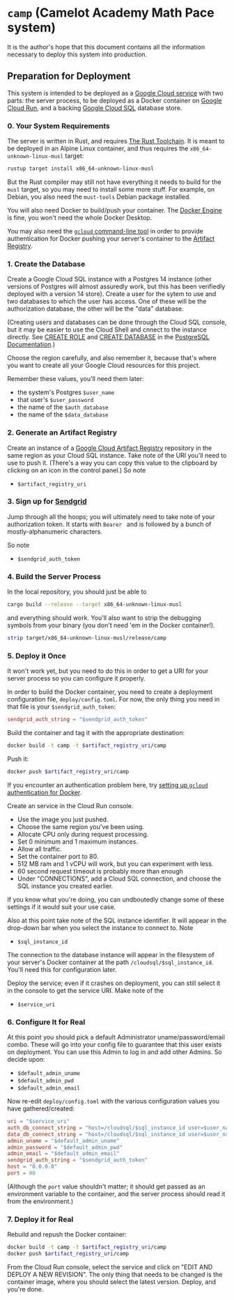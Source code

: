 # `camp` (Camelot Academy Math Pace system)

It is the author's hope that this document contains all the information
necessary to deploy this system into production.

## Preparation for Deployment

This system is intended to be deployed as a
[Google Cloud service](https://cloud.google.com/) with two parts:
the server process, to be deployed as a Docker container on
[Google Cloud Run](https://console.cloud.google.com/run), and a backing
[Google Cloud SQL](https://console.cloud.google.com/sql) database store.

### 0. Your System Requirements

The server is written in Rust, and requires
[The Rust Toolchain](https://www.rust-lang.org/tools/install). It is meant to
be deployed in an Alpine Linux container, and thus requires the
`x86_64-unknown-linux-musl` target:

```sh
rustup target install x86_64-unknown-linux-musl
```

But the Rust compiler may still not have everything it needs to build for the
`musl` target, so you may need to install some more stuff. For example, on
Debian, you also need the `must-tools` Debian package installed.

You will also need Docker to build/push your container.
The [Docker Engine](https://docs.docker.com/engine/install/) is fine,
you won't need the whole Docker Desktop.

You may also need the
[`gcloud` command-line tool](https://cloud.google.com/sdk/docs/install)
in order to provide authentication for Docker pushing your server's
container to the [Artifact Registry](https://console.cloud.google.com/artifacts).

### 1. Create the Database

Create a Google Cloud SQL instance with a Postgres 14 instance (other
versions of Postgres will almost assuredly work, but this has been verifiedly
deployed with a version 14 store). Create a user for the sytem to use and
two databases to which the user has access. One of these will be the
authorization database, the other will be the "data" database.

(Creating users and databases can be done through the Cloud SQL console,
but it may be easier to use the Cloud Shell and cnnect to the instance
directly. See
[CREATE ROLE](https://www.postgresql.org/docs/current/sql-createrole.html)
and
[CREATE DATABASE](https://www.postgresql.org/docs/current/sql-createdatabase.html)
in the
[PostgreSQL Documentation](https://www.postgresql.org/docs/current/index.html).)

Choose the region carefully, and also remember it, because that's where you
want to create all your Google Cloud resources for this project.

Remember these values, you'll need them later:

  * the system's Postgres `$user_name`
  * that user's `$user_password`
  * the name of the `$auth_database`
  * the name of the `$data_database`

### 2. Generate an Artifact Registry

Create an instance of a
[Google Cloud Artifact Registry](https://console.cloud.google.com/artifacts)
repository in the same region as your Cloud SQL instance. Take note of
the URI you'll need to use to push it. (There's a way you can copy this
value to the clipboard by clicking on an icon in the control panel.)
So note

  * `$artifact_registry_uri`

### 3. Sign up for [Sendgrid](https://sendgrid.com/)

Jump through all the hoops; you will ultimately need to take note of your
authorization token. It starts with `Bearer ` and is followed by a bunch
of mostly-alphanumeric characters.

So note

  * `$sendgrid_auth_token`

### 4. Build the Server Process

In the local repository, you should just be able to

```sh
cargo build --release --target x86_64-unknown-linux-musl
```

and everything should work. You'll also want to strip the debugging symbols
from your binary (you don't need 'em in the Docker container!).

```sh
strip target/x86_64-unknown-linux-musl/release/camp
```

### 5. Deploy it Once

It won't work yet, but you need to do this in order to get a URI for your
server process so you can configure it properly.

In order to build the Docker container, you need to create a deployment
configuration file, `deploy/config.toml`. For now, the only thing you need
in that file is your `$sendgrid_auth_token`:

```toml
sendgrid_auth_string = "$sendgrid_auth_token"
```

Build the container and tag it with the appropriate destination:

```sh
docker build -t camp -t $artifact_registry_uri/camp
```

Push it:

```sh
docker push $artifact_registry_uri/camp
```

If you encounter an authentication problem here, try
[setting up `gcloud` authentication for Docker](https://cloud.google.com/artifact-registry/docs/docker/authentication).

Create an service in the Cloud Run console.

  * Use the image you just pushed.
  * Choose the same region you've been using.
  * Allocate CPU only during request processing.
  * Set 0 minimum and 1 maximum instances.
  * Allow all traffic.
  * Set the container port to 80.
  * 512 MB ram and 1 vCPU will work, but you can experiment with less.
  * 60 second request timeout is probably more than enough
  * Under "CONNECTIONS", add a Cloud SQL connection, and choose the SQL
    instance you created earlier.

If you know what you're doing, you can undboutedly change some of these
settings if it would suit your use case.

Also at this point take note of the SQL instance identifier. It will
appear in the drop-down bar when you select the instance to connect to.
Note

  * `$sql_instance_id`

The connection to the database instance will appear in the filesystem
of your server's Docker container at the path
`/cloudsql/$sql_instance_id`. You'll need this for configuration later.

Deploy the service; even if it crashes on deployment, you can still select
it in the console to get the service URI. Make note of the

  * `$service_uri`

### 6. Configure It for Real

At this point you should pick a default Administrator uname/password/email
combo. These will go into your config file to guarantee that this user
exists on deployment. You can use this Admin to log in and add other
Admins. So decide upon:

  * `$default_admin_uname`
  * `$default_admin_pwd`
  * `$default_admin_email`

Now re-edit `deploy/config.toml` with the various configuration values you
have gathered/created:

```toml
uri = "$service_uri"
auth_db_connect_string = "host=/cloudsql/$sql_instance_id user=$user_name password='$user_password' dbname=$auth_database"
data_db_connect_string = "host=/cloudsql/$sql_instance_id user=$user_name password='$user_password' dbname=$data_database"
admin_uname = "$default_admin_uname"
admin_password = "$default_admin_pwd"
admin_email = "$default_admin_email"
sendgrid_auth_string = "$sendgrid_auth_token"
host = "0.0.0.0"
port = 80
```

(Although the `port` value shouldn't matter; it should get passed as an
environment variable to the container, and the server process should
read it from the environment.)

### 7. Deploy it for Real

Rebuild and repush the Docker container:

```sh
docker build -t camp -t $artifact_registry_uri/camp
docker push $artifact_registry_uri/camp
```

From the Cloud Run console, select the service and click on "EDIT AND DEPLOY
A NEW REVISION". The only thing that needs to be changed is the container
image, where you should select the latest version. Deploy, and you're done.
